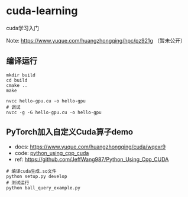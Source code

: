 <!--
 * @Description: 
 * @Author: HCQ
 * @Company(School): UCAS
 * @Email: 1756260160@qq.com
 * @Date: 2022-02-02 20:08:32
 * @LastEditTime: 2023-03-17 11:50:27
 * @FilePath: /cuda-learning/README.md
-->
# cuda-learning
cuda学习入门

Note: https://www.yuque.com/huangzhongqing/hpc/pz921g （暂未公开）

## 编译运行
```
mkdir build
cd build
cmake ..
make
```

```
nvcc hello-gpu.cu -o hello-gpu
# 调试
nvcc -g -G hello-gpu.cu -o hello-gpu
```


## PyTorch加入自定义Cuda算子demo
* docs: https://www.yuque.com/huangzhongqing/cuda/wqexr9
* code: [python_using_cpp_cuda](./python_using_cpp_cuda)
* ref: https://github.com/JeffWang987/Python_Using_Cpp_CUDA

```shell
# 编译cuda生成.so文件
python setup.py develop
# 测试运行
python ball_query_example.py

```
